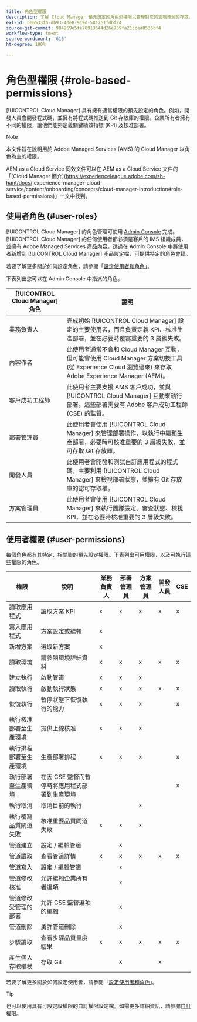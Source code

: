```yaml
---
title: 角色型權限
description: 了解 Cloud Manager 預先設定的角色型權限以管理對您的雲端資源的存取。
exl-id: b66533fb-db93-40e8-919d-581261fdbf24
source-git-commit: 984269e5fe70913644d26e759fa21ccea0536bf4
workflow-type: tm+mt
source-wordcount: '616'
ht-degree: 100%

---
```



# 角色型權限 {#role-based-permissions}

[!UICONTROL Cloud Manager] 具有擁有適當權限的預先設定的角色。例如，開發人員會開發程式碼，並擁有將程式碼推送到 Git 存放庫的權限。企業所有者擁有不同的權限，讓他們能夠定義關鍵績效指標 (KPI) 及核准部署。

>[!NOTE]
>
>本文件旨在說明用於 Adob&#x200B;&#x200B;e Managed Services (AMS) 的 Cloud Manager 以角色為主的權限。
>
>AEM as a Cloud Service 同效文件可以在 AEM as a Cloud Service 文件的「[Cloud Manager 簡介](https://experienceleague.adobe.com/zh-hant/docs/ experience-manager-cloud-service/content/onboarding/concepts/cloud-manager-introduction#role-based-permissions)」一文中找到。

## 使用者角色 {#user-roles}

[!UICONTROL Cloud Manager] 的角色管理可使用 [Admin Console](https://helpx.adobe.com/tw/enterprise/using/admin-console.html) 完成。[!UICONTROL Cloud Manager] 的任何使用者都必須是客戶的 IMS 組織成員，並擁有 Adobe Managed Services 產品內容。透過在 Admin Console 中將使用者新增到 [!UICONTROL Cloud Manager] 產品設定檔，可提供特定的角色會籍。

若要了解更多關於如何設定角色，請參閱「[設定使用者和角色](/help/requirements/users-and-roles.md)」。

下表列出您可以在 Admin Console 中指派的角色。

| [!UICONTROL Cloud Manager] 角色 | 說明 |
|---|---|
| 業務負責人 | 完成初始 [!UICONTROL Cloud Manager] 設定的主要使用者，而且負責定義 KPI、核准生產部署，並在必要時覆寫重要的 3 層級失敗。 |
| 內容作者 | 此使用者通常不會和 Cloud Manager 互動，但可能會使用 Cloud Manager 方案切換工具 (從 Experience Cloud 瀏覽過來) 來存取 Adobe Experience Manager (AEM)。 |
| 客戶成功工程師 | 此使用者主要支援 AMS 客戶成功，並與 [!UICONTROL Cloud Manager] 互動來執行部署。這些部署需要有 Adobe 客戶成功工程師 (CSE) 的監督。 |
| 部署管理員 | 此使用者會使用 [!UICONTROL Cloud Manager] 來管理部署操作，以執行中繼和生產部署，必要時可核准重要的 3 層級失敗，並可存取 Git 存放庫。 |
| 開發人員 | 此使用者會開發和測試自訂應用程式的程式碼，主要利用 [!UICONTROL Cloud Manager] 來檢視部署狀態，並擁有 Git 存放庫的認可存取權。 |
| 方案管理員 | 此使用者會使用 [!UICONTROL Cloud Manager] 來執行團隊設定、審查狀態、檢視 KPI，並在必要時核准重要的 3 層級失敗。 |

## 使用者權限 {#user-permissions}

每個角色都有其特定、相關聯的預先設定權限。下表列出可用權限，以及可執行這些權限的角色。

| 權限 | 說明 | 業務負責人 | 部署管理員 | 方案管理員 | 開發人員 | CSE |
| --- | --- | --- | --- | --- | --- | --- |
| 讀取應用程式 | 讀取方案 KPI | x | x | x | x | x |
| 寫入應用程式 | 方案設定或編輯 | x | | | | |
| 新增方案 | 選取新方案 | x | | | | |
| 讀取環境 | 請參閱環境詳細資料 | x | x | x | x | x |
| 建立執行 | 啟動管道 | x | x | x | | |
| 讀取執行 | 啟動執行狀態 | x | x | x | x | x |
| 恢復執行 | 暫停狀態下恢復執行的能力 | x | x | x | | x |
| 執行核准部署至生產環境 | 提供上線核准 | x | x | x | | |
| 執行排程部署至生產環境 | 生產部署排程 | x | x | x | | x |
| 執行部署至生產環境 | 在因 CSE 監督而暫停時將應用程式部署到生產環境 | | | | | x |
| 執行取消 | 取消目前的執行 | | | x | | |
| 執行覆寫品質閘道失敗 | 核准重要品質閘道失敗 | x | x | x | | |
| 管道建立 | 設定 / 編輯管道 | | x | | | |
| 管道讀取 | 查看管道詳情 | x | x | x | x | x |
| 管道寫入 | 設定 / 編輯管道 | | x | | | |
| 管道修改核准 | 允許編輯企業所有者選項 | | x | | | |
| 管道修改受管理的部署 | 允許 CSE 監督選項的編輯 | | x | | | |
| 管道刪除 | 勇許管道刪除 | | x | | | |
| 步驟讀取 | 查看步驟品質量度結果 | x | x | x | x | x |
| 產生個人存取權杖 | 存取 Git | | x | | x | |

若要了解更多關於如何設定使用者，請參閱「[設定使用者和角色](/help/requirements/users-and-roles.md)」。

>[!TIP]
>
>也可以使用具有可設定設權限的自訂權限設定檔。如需更多詳細資訊，請參閱[自訂權限](/help/using/custom-permissions.md)。
